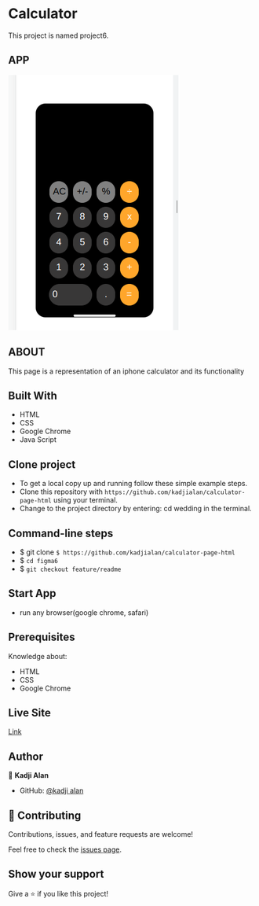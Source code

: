 # Calculator

This project is named project6.

## APP

![cal](asserts/styles/images/cal.png)

## ABOUT

This page is a representation of an iphone calculator and its functionality

## Built With

- HTML
- CSS
- Google Chrome
- Java Script

## Clone project

- To get a local copy up and running follow these simple example steps.
- Clone this repository with
`https://github.com/kadjialan/calculator-page-html` using your terminal.
- Change to the project directory by entering: cd wedding in the terminal.

## Command-line steps

- $ git clone `$ https://github.com/kadjialan/calculator-page-html`
- $ `cd figma6`
- $ `git checkout feature/readme`

## Start App

- run any browser(google chrome, safari)

## Prerequisites

Knowledge about:

- HTML
- CSS
- Google Chrome

## Live Site

[Link]( https://kadjialan.github.io/calculator-page-html/)

## Author

👤 **Kadji Alan**

- GitHub: [@kadji alan](https://github.com/kadjialan/)

## 🤝 Contributing

Contributions, issues, and feature requests are welcome!

Feel free to check the [issues page](https://github.com/kadjialan/calculator-page-html/issues).

## Show your support

Give a ⭐️ if you like this project!